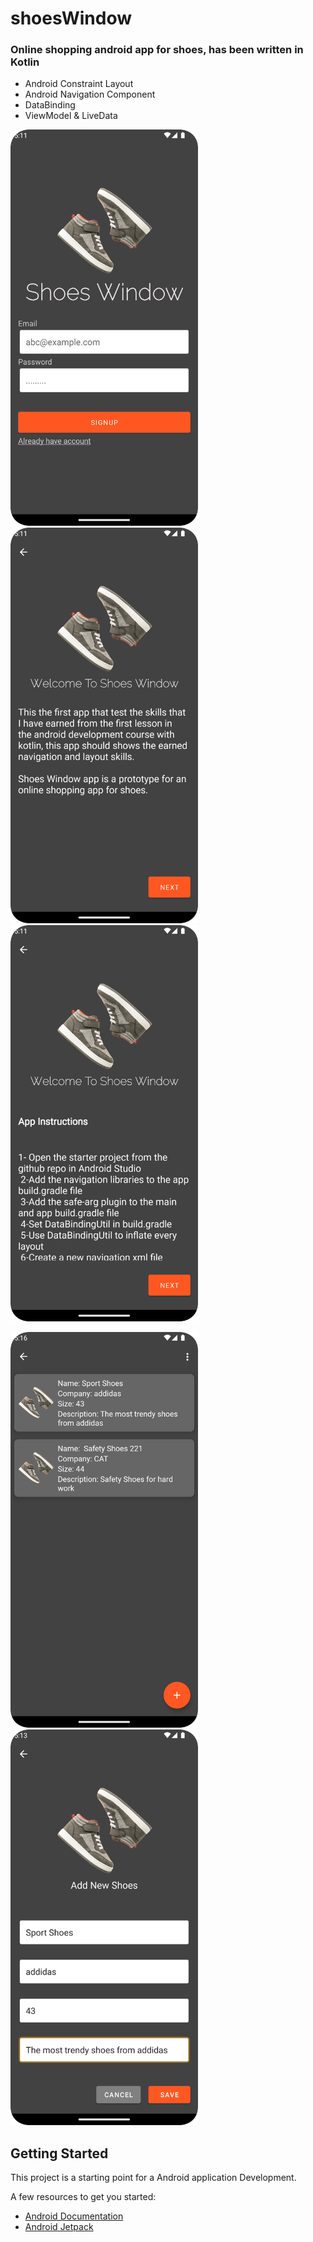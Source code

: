 # shoesWindow
### Online shopping android app for shoes, has been written in Kotlin 

* Android Constraint Layout
* Android Navigation Component
* DataBinding
* ViewModel & LiveData



<p align="left" width="100%">
  <img src="Login_Screenshot.png" width="300">
  <img src="Welcome_Screenshot.png" width="300">
  <img src="Instruction_Screenshot.png" width="300">
</p>
<p align="left" width="100%">
  <img src="ShoesList_Screenshot.png" width="300">
  <img src="AddNewShoes_Screenshot.png" width="300">
</p>

## Getting Started

This project is a starting point for a Android application Development.

A few resources to get you started:

- [Android Documentation](https://developer.android.com/docs)
- [Android Jetpack](https://developer.android.com/jetpack?gclid=CjwKCAjwtKmaBhBMEiwAyINuwLwczCSIvTy5CHI8ISBbH0yS5nYBO1lGKSBI6Vh9Os4B4M0OAUyiaRoCIYwQAvD_BwE&gclsrc=aw.ds)


